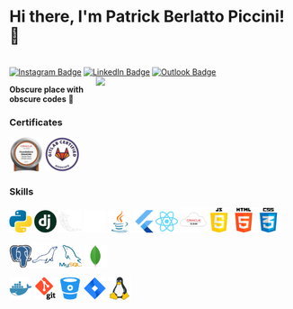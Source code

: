 # Hi there, I'm Patrick Berlatto Piccini! 👋
#
[![Instagram Badge](https://img.shields.io/badge/-Instagram-373737?style=flat&logo=instagram&logoColor=white)](https://www.instagram.com/patrickpiccini/?hl=pt-br) 
[![LinkedIn Badge](https://img.shields.io/badge/-LinkedIn-373737?style=flat&logo=linkedin&logoColor=white)](https://www.linkedin.com/in/patrick-berlatto-piccini-8414a91a7/) 
[![Outlook Badge](https://img.shields.io/badge/Microsoft_Outlook-373737?style=flat&logo=microsoft-outlook&logoColor=white)](patrickbpiccini@hotmail.com) 
<img width="350" align="right" src='https://github-readme-stats.vercel.app/api?username=PatrickPiccini&show_icons=true&theme=react'/>

**Obscure place with obscure codes** 🤣

### Certificates

<img src = 'https://github.com/PatrickPiccini/PatrickPiccini/blob/main/Oracle_Cloud_Infrastructure_Foundations_Associate.png' width='60'/> <img src = 'https://github.com/PatrickPiccini/PatrickPiccini/blob/main/GitLab%20Certified%20Associate.png?raw=true' width='60'/>

<!-- <img width="350" align='right' src='https://github-readme-stats.vercel.app/api/top-langs/?username=PatrickPiccini&langs_count=6&theme=react'/> -->

### Skills

<img src = 'https://github.com/PatrickPiccini/PatrickPiccini/blob/main/Python.png' width='40'/>  <img src = 'https://github.com/PatrickPiccini/PatrickPiccini/blob/main/Django.png' width='40'/>  <img src = 'https://github.com/PatrickPiccini/PatrickPiccini/blob/main/Flask.png' width='40'/>  <img src = 'https://github.com/PatrickPiccini/PatrickPiccini/blob/main/Selenium.png' width='40'/> <img src = 'https://github.com/PatrickPiccini/PatrickPiccini/blob/main/Java.png' width='40' /> <img src = 'https://github.com/PatrickPiccini/PatrickPiccini/blob/main/Flutter.png' width='40'/><img src = 'https://github.com/PatrickPiccini/PatrickPiccini/blob/main/ReactNative.png' width='40'/> <img src = 'https://github.com/PatrickPiccini/PatrickPiccini/blob/main/Oracle.png' width='47'/><img src = 'https://github.com/PatrickPiccini/PatrickPiccini/blob/main/JavaScript.png' width='44'/><img src = 'https://github.com/PatrickPiccini/PatrickPiccini/blob/main/Html%205.png' width='44'/><img src = 'https://github.com/PatrickPiccini/PatrickPiccini/blob/main/Css3.png' width='44'/>

<img src = 'https://github.com/PatrickPiccini/PatrickPiccini/blob/main/PostgresDB.png' width='40'/><img src = 'https://github.com/PatrickPiccini/PatrickPiccini/blob/main/MariaBD.png' width='45'/> <img src = 'https://github.com/PatrickPiccini/PatrickPiccini/blob/main/MySQL.png' width='40'/> <img src = 'https://github.com/PatrickPiccini/PatrickPiccini/blob/main/MongoDB.png' width='40'/> 

<img src = 'https://github.com/PatrickPiccini/PatrickPiccini/blob/main/Docker.png' width='40'/> <img src = 'https://github.com/PatrickPiccini/PatrickPiccini/blob/main/Git.png' width='40'/> <img src = 'https://github.com/PatrickPiccini/PatrickPiccini/blob/main/BitBucket.png' width='40'/> <img src = 'https://github.com/PatrickPiccini/PatrickPiccini/blob/main/Jira.png' width='40'/> <img src = 'https://github.com/PatrickPiccini/PatrickPiccini/blob/main/Linux.png' width='40'/>


